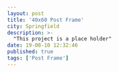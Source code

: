 ```yaml
---
layout: post
title: '40x60 Post Frame'
city: Springfield
description: >-
  "This project is a place holder"
date: 19-08-10 12:32:46
published: true
tags: ['Post Frame']
---
```

